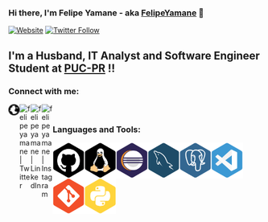 ### Hi there, I'm Felipe Yamane - aka [FelipeYamane][website] 👋

[![Website](https://img.shields.io/website?label=felipeyamane.com&style=for-the-badge&url=https%3A%2F%2Ffelipeyamane.com)](https://felipeyamane.com)
[![Twitter Follow](https://img.shields.io/twitter/follow/felipeyamane?color=1DA1F2&logo=twitter&style=for-the-badge)](https://twitter.com/intent/follow?original_referer=https%3A%2F%2Fgithub.com%2Ffelipeyamane&screen_name=felipeyamane)

## I'm a Husband, IT Analyst and Software Engineer Student at [PUC-PR][pucpr] !!
<!--
- 🔭 I just launched my first course: [Become A VS Code SuperHero!][course]!
- 🌱 I’m currently learning everything 🤣
- 👯 I’m looking to collaborate with other content creators
- 🥅 2020 Goals: Contribute more to Open Source projects
- ⚡ Fun fact: I love to draw and play guitar / drums
-->

### Connect with me:

[<img align="left" alt="felipeyamane.com" width="22px" src="https://raw.githubusercontent.com/iconic/open-iconic/master/svg/globe.svg" />][website]
[<img align="left" alt="felipeyamane | Twitter" width="22px" src="https://cdn.jsdelivr.net/npm/simple-icons@v3/icons/twitter.svg" />][twitter]
[<img align="left" alt="felipeyamane | LinkedIn" width="22px" src="https://cdn.jsdelivr.net/npm/simple-icons@v3/icons/linkedin.svg" />][linkedin]
[<img align="left" alt="felipeyamane | Instagram" width="22px" src="https://cdn.jsdelivr.net/npm/simple-icons@v3/icons/instagram.svg" />][instagram]
<br>
### Languages and Tools:

<div>
  <img align= "left" width ="63" alt ="github" src ="images/github.png"/>
  <img align= "left" width ="63" alt ="linux" src ="images/linux.png"/>
  <img align= "left" width ="63" alt ="eclipse" src ="images/eclipse.png"/>
  <img align= "left" width ="63" alt ="mysql" src ="images/mysql.png"/>
  <img align= "left" width="63" alt = "postgresql" src ="images/postgresql.png"/>
  <img align= "left" width="63" alt = "vscode" src ="images/vscode.png"/>
  <img align= "left" width="63" alt = "git" src ="images/git.png"/>
  <img align= "left" width="63" alt = "python" src ="images/python.png"/>
</div>

[website]: https://felipeyamane.com
[twitter]: https://twitter.com/felipeyamane
[instagram]: https://instagram.com/felipeyamane
[linkedin]: https://linkedin.com/in/felipeyamane
[pucpr]: https://www.pucpr.br
